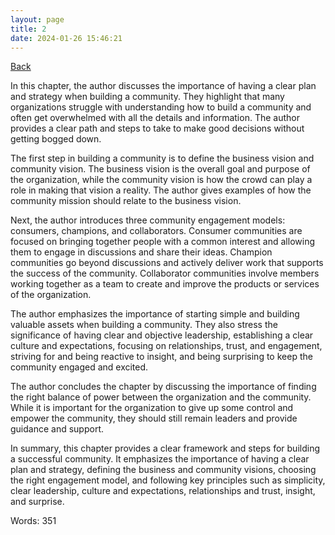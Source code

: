 ```yaml
---
layout: page
title: 2
date: 2024-01-26 15:46:21
---
```


[Back](./)


In this chapter, the author discusses the importance of having a clear plan and strategy when building a community. They highlight that many organizations struggle with understanding how to build a community and often get overwhelmed with all the details and information. The author provides a clear path and steps to take to make good decisions without getting bogged down. 

The first step in building a community is to define the business vision and community vision. The business vision is the overall goal and purpose of the organization, while the community vision is how the crowd can play a role in making that vision a reality. The author gives examples of how the community mission should relate to the business vision.

Next, the author introduces three community engagement models: consumers, champions, and collaborators. Consumer communities are focused on bringing together people with a common interest and allowing them to engage in discussions and share their ideas. Champion communities go beyond discussions and actively deliver work that supports the success of the community. Collaborator communities involve members working together as a team to create and improve the products or services of the organization.

The author emphasizes the importance of starting simple and building valuable assets when building a community. They also stress the significance of having clear and objective leadership, establishing a clear culture and expectations, focusing on relationships, trust, and engagement, striving for and being reactive to insight, and being surprising to keep the community engaged and excited.

The author concludes the chapter by discussing the importance of finding the right balance of power between the organization and the community. While it is important for the organization to give up some control and empower the community, they should still remain leaders and provide guidance and support.

In summary, this chapter provides a clear framework and steps for building a successful community. It emphasizes the importance of having a clear plan and strategy, defining the business and community visions, choosing the right engagement model, and following key principles such as simplicity, clear leadership, culture and expectations, relationships and trust, insight, and surprise.

Words: 351